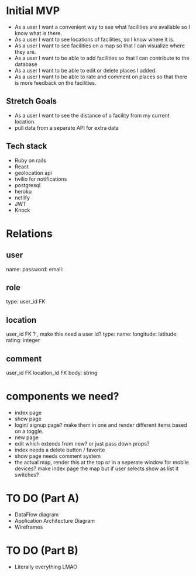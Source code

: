 # Initial MVP
- As a user I want a convenient way to see what facilities are available so I know what is there.
- As a user I want to see locations of facilities, so I know where it is.
- As a user I want to see facilities on a map so that I can visualize where they are. 
- As a user I want to be able to add facilities so that I can contribute to the database
- As a user I want to be able to edit or delete places I added.
- As a user I want to be able to rate and comment on places so that there is more feedback on the facilities.

## Stretch Goals
- As a user I want to see the distance of a facility from my current location.
- pull data from a separate API for extra data 

## Tech stack
- Ruby on rails 
- React
- geolocation api
- twilio for notifications
- postgresql 
- heroku
- netlify 
- JWT 
- Knock


# Relations 
## user 
name:
password:
email: 
 
## role
type:
user_id FK

## location
user_id FK ? , make this need a user id?
type:
name: 
longitude:
latitude:
rating: integer
<!-- has many facilities? or include them as a boolean check before submiting the location? i.e on location parking: Boolean etc 
size?
# facility
type:
location_id FK  -->

## comment
user_id FK 
location_id FK
body: string
 # components we need? 
 - index page 
 - show page
 - login/ signup page? make them in one and render different items based on a toggle.
 - new page
 - edit which extends from new? or just pass down props? 
 - index needs a delete button / favorite 
 - show page needs comment system
- the actual map, render this at the top or in a seperate window for mobile devices? make index page the map but if user selects show as list it switches? 

# TO DO (Part A)
- DataFlow diagram 
-  Application Architecture Diagram
- Wireframes
# TO DO (Part B)
- Literally everything LMAO 
